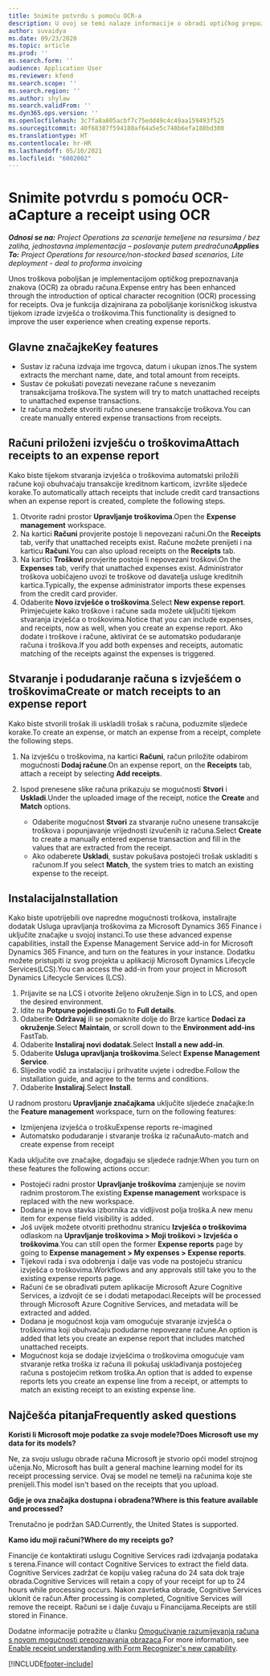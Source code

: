 ```yaml
---
title: Snimite potvrdu s pomoću OCR-a
description: U ovoj se temi nalaze informacije o obradi optičkog prepoznavanja znakova (OCR, optical character recognition) za račune.
author: suvaidya
ms.date: 09/23/2020
ms.topic: article
ms.prod: ''
ms.search.form: ''
audience: Application User
ms.reviewer: kfend
ms.search.scope: ''
ms.search.region: ''
ms.author: shylaw
ms.search.validFrom: ''
ms.dyn365.ops.version: ''
ms.openlocfilehash: 3c7fa8a805acbf7c75edd49c4c49aa159493f525
ms.sourcegitcommit: 40f68387f594180af64a5e5c748b6efa188bd300
ms.translationtype: HT
ms.contentlocale: hr-HR
ms.lasthandoff: 05/10/2021
ms.locfileid: "6002002"
---
```

# <a name="capture-a-receipt-using-ocr"></a><span data-ttu-id="6abf5-103">Snimite potvrdu s pomoću OCR-a</span><span class="sxs-lookup"><span data-stu-id="6abf5-103">Capture a receipt using OCR</span></span>

<span data-ttu-id="6abf5-104">_**Odnosi se na:** Project Operations za scenarije temeljene na resursima / bez zaliha, jednostavna implementacija – poslovanje putem predračuna_</span><span class="sxs-lookup"><span data-stu-id="6abf5-104">_**Applies To:** Project Operations for resource/non-stocked based scenarios, Lite deployment - deal to proforma invoicing_</span></span>

<span data-ttu-id="6abf5-105">Unos troškova poboljšan je implementacijom optičkog prepoznavanja znakova (OCR) za obradu računa.</span><span class="sxs-lookup"><span data-stu-id="6abf5-105">Expense entry has been enhanced through the introduction of optical character recognition (OCR) processing for receipts.</span></span> <span data-ttu-id="6abf5-106">Ova je funkcija dizajnirana za poboljšanje korisničkog iskustva tijekom izrade izvješća o troškovima.</span><span class="sxs-lookup"><span data-stu-id="6abf5-106">This functionality is designed to improve the user experience when creating expense reports.</span></span>

## <a name="key-features"></a><span data-ttu-id="6abf5-107">Glavne značajke</span><span class="sxs-lookup"><span data-stu-id="6abf5-107">Key features</span></span>

- <span data-ttu-id="6abf5-108">Sustav iz računa izdvaja ime trgovca, datum i ukupan iznos.</span><span class="sxs-lookup"><span data-stu-id="6abf5-108">The system extracts the merchant name, date, and total amount from receipts.</span></span>
- <span data-ttu-id="6abf5-109">Sustav će pokušati povezati nevezane račune s nevezanim transakcijama troškova.</span><span class="sxs-lookup"><span data-stu-id="6abf5-109">The system will try to match unattached receipts to unattached expense transactions.</span></span>
- <span data-ttu-id="6abf5-110">Iz računa možete stvoriti ručno unesene transakcije troškova.</span><span class="sxs-lookup"><span data-stu-id="6abf5-110">You can create manually entered expense transactions from receipts.</span></span>

## <a name="attach-receipts-to-an-expense-report"></a><span data-ttu-id="6abf5-111">Računi priloženi izvješću o troškovima</span><span class="sxs-lookup"><span data-stu-id="6abf5-111">Attach receipts to an expense report</span></span>

<span data-ttu-id="6abf5-112">Kako biste tijekom stvaranja izvješća o troškovima automatski priložili račune koji obuhvaćaju transakcije kreditnom karticom, izvršite sljedeće korake.</span><span class="sxs-lookup"><span data-stu-id="6abf5-112">To automatically attach receipts that include credit card transactions when an expense report is created, complete the following steps.</span></span>

  1. <span data-ttu-id="6abf5-113">Otvorite radni prostor **Upravljanje troškovima**.</span><span class="sxs-lookup"><span data-stu-id="6abf5-113">Open the **Expense management** workspace.</span></span>
  2. <span data-ttu-id="6abf5-114">Na kartici **Računi** provjerite postoje li nepovezani računi.</span><span class="sxs-lookup"><span data-stu-id="6abf5-114">On the **Receipts** tab, verify that unattached receipts exist.</span></span> <span data-ttu-id="6abf5-115">Račune možete prenijeti i na karticu **Računi**.</span><span class="sxs-lookup"><span data-stu-id="6abf5-115">You can also upload receipts on the **Receipts** tab.</span></span>
  3. <span data-ttu-id="6abf5-116">Na kartici **Troškovi** provjerite postoje li nepovezani troškovi.</span><span class="sxs-lookup"><span data-stu-id="6abf5-116">On the **Expenses** tab, verify that unattached expenses exist.</span></span> <span data-ttu-id="6abf5-117">Administrator troškova uobičajeno uvozi te troškove od davatelja usluge kreditnih kartica.</span><span class="sxs-lookup"><span data-stu-id="6abf5-117">Typically, the expense administrator imports these expenses from the credit card provider.</span></span>
  4. <span data-ttu-id="6abf5-118">Odaberite **Novo izvješće o troškovima**.</span><span class="sxs-lookup"><span data-stu-id="6abf5-118">Select **New expense report**.</span></span> <span data-ttu-id="6abf5-119">Primjećujete kako troškove i račune sada možete uključiti tijekom stvaranja izvješća o troškovima.</span><span class="sxs-lookup"><span data-stu-id="6abf5-119">Notice that you can include expenses, and receipts, now as well, when you create an expense report.</span></span> <span data-ttu-id="6abf5-120">Ako dodate i troškove i račune, aktivirat će se automatsko podudaranje računa i troškova.</span><span class="sxs-lookup"><span data-stu-id="6abf5-120">If you add both expenses and receipts, automatic matching of the receipts against the expenses is triggered.</span></span>

## <a name="create-or-match-receipts-to-an-expense-report"></a><span data-ttu-id="6abf5-121">Stvaranje i podudaranje računa s izvješćem o troškovima</span><span class="sxs-lookup"><span data-stu-id="6abf5-121">Create or match receipts to an expense report</span></span>
<span data-ttu-id="6abf5-122">Kako biste stvorili trošak ili uskladili trošak s računa, poduzmite sljedeće korake.</span><span class="sxs-lookup"><span data-stu-id="6abf5-122">To create an expense, or match an expense from a receipt, complete the following steps.</span></span>

  1. <span data-ttu-id="6abf5-123">Na izvješću o troškovima, na kartici **Računi**, račun priložite odabirom mogućnosti **Dodaj račune**.</span><span class="sxs-lookup"><span data-stu-id="6abf5-123">On an expense report, on the **Receipts** tab, attach a receipt by selecting **Add receipts**.</span></span>
  2. <span data-ttu-id="6abf5-124">Ispod prenesene slike računa prikazuju se mogućnosti **Stvori** i **Uskladi**.</span><span class="sxs-lookup"><span data-stu-id="6abf5-124">Under the uploaded image of the receipt, notice the **Create** and **Match** options.</span></span>

      - <span data-ttu-id="6abf5-125">Odaberite mogućnost **Stvori** za stvaranje ručno unesene transakcije troškova i popunjavanje vrijednosti izvučenih iz računa.</span><span class="sxs-lookup"><span data-stu-id="6abf5-125">Select **Create** to create a manually entered expense transaction and fill in the values that are extracted from the receipt.</span></span>
      - <span data-ttu-id="6abf5-126">Ako odaberete **Uskladi**, sustav pokušava postojeći trošak uskladiti s računom.</span><span class="sxs-lookup"><span data-stu-id="6abf5-126">If you select **Match**, the system tries to match an existing expense to the receipt.</span></span>

## <a name="installation"></a><span data-ttu-id="6abf5-127">Instalacija</span><span class="sxs-lookup"><span data-stu-id="6abf5-127">Installation</span></span>

<span data-ttu-id="6abf5-128">Kako biste upotrijebili ove napredne mogućnosti troškova, instalirajte dodatak Usluga upravljanja troškovima za Microsoft Dynamics 365 Finance i uključite značajke u svojoj instanci.</span><span class="sxs-lookup"><span data-stu-id="6abf5-128">To use these advanced expense capabilities, install the Expense Management Service add-in for Microsoft Dynamics 365 Finance, and turn on the features in your instance.</span></span> <span data-ttu-id="6abf5-129">Dodatku možete pristupiti iz svog projekta u aplikaciji Microsoft Dynamics Lifecycle Services(LCS).</span><span class="sxs-lookup"><span data-stu-id="6abf5-129">You can access the add-in from your project in Microsoft Dynamics Lifecycle Services (LCS).</span></span>

1. <span data-ttu-id="6abf5-130">Prijavite se na LCS i otvorite željeno okruženje.</span><span class="sxs-lookup"><span data-stu-id="6abf5-130">Sign in to LCS, and open the desired environment.</span></span>
2. <span data-ttu-id="6abf5-131">Idite na **Potpune pojedinosti**.</span><span class="sxs-lookup"><span data-stu-id="6abf5-131">Go to **Full details**.</span></span>
3. <span data-ttu-id="6abf5-132">Odaberite **Održavaj** ili se pomaknite dolje do Brze kartice **Dodaci za okruženje**.</span><span class="sxs-lookup"><span data-stu-id="6abf5-132">Select **Maintain**, or scroll down to the **Environment add-ins** FastTab.</span></span>
4. <span data-ttu-id="6abf5-133">Odaberite **Instaliraj novi dodatak**.</span><span class="sxs-lookup"><span data-stu-id="6abf5-133">Select **Install a new add-in**.</span></span>
5. <span data-ttu-id="6abf5-134">Odaberite **Usluga upravljanja troškovima**.</span><span class="sxs-lookup"><span data-stu-id="6abf5-134">Select **Expense Management Service**.</span></span>
6. <span data-ttu-id="6abf5-135">Slijedite vodič za instalaciju i prihvatite uvjete i odredbe.</span><span class="sxs-lookup"><span data-stu-id="6abf5-135">Follow the installation guide, and agree to the terms and conditions.</span></span>
7. <span data-ttu-id="6abf5-136">Odaberite **Instaliraj**.</span><span class="sxs-lookup"><span data-stu-id="6abf5-136">Select **Install**.</span></span>

<span data-ttu-id="6abf5-137">U radnom prostoru **Upravljanje značajkama** uključite sljedeće značajke:</span><span class="sxs-lookup"><span data-stu-id="6abf5-137">In the **Feature management** workspace, turn on the following features:</span></span>

- <span data-ttu-id="6abf5-138">Izmijenjena izvješća o trošku</span><span class="sxs-lookup"><span data-stu-id="6abf5-138">Expense reports re-imagined</span></span>
- <span data-ttu-id="6abf5-139">Automatsko podudaranje i stvaranje troška iz računa</span><span class="sxs-lookup"><span data-stu-id="6abf5-139">Auto-match and create expense from receipt</span></span>

<span data-ttu-id="6abf5-140">Kada uključite ove značajke, događaju se sljedeće radnje:</span><span class="sxs-lookup"><span data-stu-id="6abf5-140">When you turn on these features the following actions occur:</span></span>

- <span data-ttu-id="6abf5-141">Postojeći radni prostor **Upravljanje troškovima** zamjenjuje se novim radnim prostorom.</span><span class="sxs-lookup"><span data-stu-id="6abf5-141">The existing **Expense management** workspace is replaced with the new workspace.</span></span>
- <span data-ttu-id="6abf5-142">Dodana je nova stavka izbornika za vidljivost polja troška.</span><span class="sxs-lookup"><span data-stu-id="6abf5-142">A new menu item for expense field visibility is added.</span></span>
- <span data-ttu-id="6abf5-143">Još uvijek možete otvoriti prethodnu stranicu **Izvješća o troškovima** odlaskom na **Upravljanje troškovima > Moji troškovi > Izvješća o troškovima**.</span><span class="sxs-lookup"><span data-stu-id="6abf5-143">You can still open the former **Expense reports** page by going to **Expense management > My expenses > Expense reports**.</span></span>
- <span data-ttu-id="6abf5-144">Tijekovi rada i sva odobrenja i dalje vas vode na postojeću stranicu izvješća o troškovima.</span><span class="sxs-lookup"><span data-stu-id="6abf5-144">Workflows and any approvals still take you to the existing expense reports page.</span></span>
- <span data-ttu-id="6abf5-145">Računi će se obrađivati putem aplikacije Microsoft Azure Cognitive Services, a izdvojit će se i dodati metapodaci.</span><span class="sxs-lookup"><span data-stu-id="6abf5-145">Receipts will be processed through Microsoft Azure Cognitive Services, and metadata will be extracted and added.</span></span>
- <span data-ttu-id="6abf5-146">Dodana je mogućnost koja vam omogućuje stvaranje izvješća o troškovima koji obuhvaćaju podudarne nepovezane račune.</span><span class="sxs-lookup"><span data-stu-id="6abf5-146">An option is added that lets you create an expense report that includes matched unattached receipts.</span></span>
- <span data-ttu-id="6abf5-147">Mogućnost koja se dodaje izvješćima o troškovima omogućuje vam stvaranje retka troška iz računa ili pokušaj usklađivanja postojećeg računa s postojećim retkom troška.</span><span class="sxs-lookup"><span data-stu-id="6abf5-147">An option that is added to expense reports lets you create an expense line from a receipt, or attempts to match an existing receipt to an existing expense line.</span></span>

## <a name="frequently-asked-questions"></a><span data-ttu-id="6abf5-148">Najčešća pitanja</span><span class="sxs-lookup"><span data-stu-id="6abf5-148">Frequently asked questions</span></span>

<span data-ttu-id="6abf5-149">**Koristi li Microsoft moje podatke za svoje modele?**</span><span class="sxs-lookup"><span data-stu-id="6abf5-149">**Does Microsoft use my data for its models?**</span></span>

<span data-ttu-id="6abf5-150">Ne, za svoju uslugu obrade računa Microsoft je stvorio opći model strojnog učenja.</span><span class="sxs-lookup"><span data-stu-id="6abf5-150">No, Microsoft has built a general machine learning model for its receipt processing service.</span></span> <span data-ttu-id="6abf5-151">Ovaj se model ne temelji na računima koje ste prenijeli.</span><span class="sxs-lookup"><span data-stu-id="6abf5-151">This model isn't based on the receipts that you upload.</span></span>

<span data-ttu-id="6abf5-152">**Gdje je ova značajka dostupna i obrađena?**</span><span class="sxs-lookup"><span data-stu-id="6abf5-152">**Where is this feature available and processed?**</span></span>

<span data-ttu-id="6abf5-153">Trenutačno je podržan SAD.</span><span class="sxs-lookup"><span data-stu-id="6abf5-153">Currently, the United States is supported.</span></span>

<span data-ttu-id="6abf5-154">**Kamo idu moji računi?**</span><span class="sxs-lookup"><span data-stu-id="6abf5-154">**Where do my receipts go?**</span></span>

<span data-ttu-id="6abf5-155">Financije će kontaktirati uslugu Cognitive Services radi izdvajanja podataka s terena.</span><span class="sxs-lookup"><span data-stu-id="6abf5-155">Finance will contact Cognitive Services to extract the field data.</span></span> <span data-ttu-id="6abf5-156">Cognitive Services zadržat će kopiju vašeg računa do 24 sata dok traje obrada.</span><span class="sxs-lookup"><span data-stu-id="6abf5-156">Cognitive Services will retain a copy of your receipt for up to 24 hours while processing occurs.</span></span> <span data-ttu-id="6abf5-157">Nakon završetka obrade, Cognitive Services uklonit će račun.</span><span class="sxs-lookup"><span data-stu-id="6abf5-157">After processing is completed, Cognitive Services will remove the receipt.</span></span> <span data-ttu-id="6abf5-158">Računi se i dalje čuvaju u Financijama.</span><span class="sxs-lookup"><span data-stu-id="6abf5-158">Receipts are still stored in Finance.</span></span>

<span data-ttu-id="6abf5-159">Dodatne informacije potražite u članku [Omogućivanje razumijevanja računa s novom mogućnosti prepoznavanja obrazaca](https://azure.microsoft.com/blog/enable-receipt-understanding-with-form-recognizer-s-new-capability/).</span><span class="sxs-lookup"><span data-stu-id="6abf5-159">For more information, see [Enable receipt understanding with Form Recognizer's new capability](https://azure.microsoft.com/blog/enable-receipt-understanding-with-form-recognizer-s-new-capability/).</span></span>


[!INCLUDE[footer-include](../includes/footer-banner.md)]
